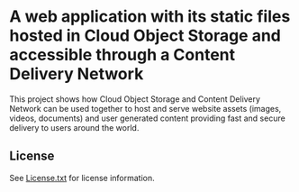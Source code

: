 # A web application with its static files hosted in Cloud Object Storage and accessible through a Content Delivery Network

This project shows how Cloud Object Storage and Content Delivery Network can be used together to host and serve website assets (images, videos, documents) and user generated content providing fast and secure delivery to users around the world.

## License

See [License.txt](License.txt) for license information.
